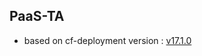 ## PaaS-TA
 
- based on cf-deployment version : [v17.1.0](https://github.com/cloudfoundry/cf-deployment/tree/v17.1.0)
